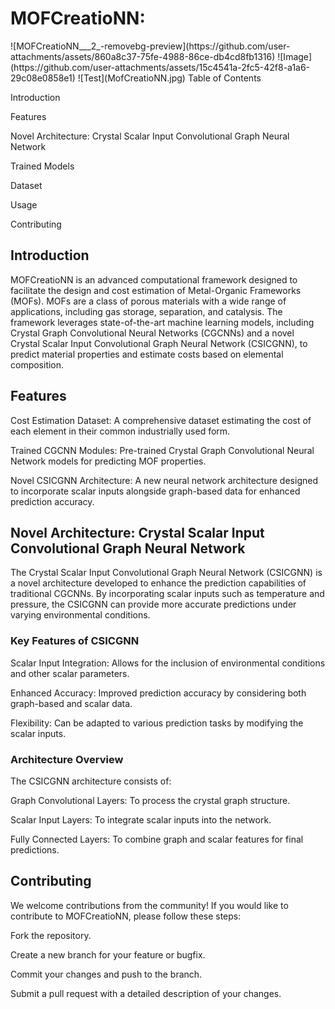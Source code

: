 <H1> MOFCreatioNN: </H1>
![MOFCreatioNN___2_-removebg-preview](https://github.com/user-attachments/assets/860a8c37-75fe-4988-86ce-db4cd8fb1316)
![Image](https://github.com/user-attachments/assets/15c4541a-2fc5-42f8-a1a6-29c08e0858e1)
![Test](MofCreatioNN.jpg)
Table of Contents

Introduction

Features



Novel Architecture: Crystal Scalar Input Convolutional Graph Neural Network

Trained Models

Dataset

Usage

Contributing


<H2> Introduction </H2>
MOFCreatioNN is an advanced computational framework designed to facilitate the design and cost estimation of Metal-Organic Frameworks (MOFs). MOFs are a class of porous materials with a wide range of applications, including gas storage, separation, and catalysis. The framework leverages state-of-the-art machine learning models, including Crystal Graph Convolutional Neural Networks (CGCNNs) and a novel Crystal Scalar Input Convolutional Graph Neural Network (CSICGNN), to predict material properties and estimate costs based on elemental composition.

<H2> Features </H2>
Cost Estimation Dataset: A comprehensive dataset estimating the cost of each element in their common industrially used form.

Trained CGCNN Modules: Pre-trained Crystal Graph Convolutional Neural Network models for predicting MOF properties.

Novel CSICGNN Architecture: A new neural network architecture designed to incorporate scalar inputs alongside graph-based data for enhanced prediction accuracy.

<H2> Novel Architecture: Crystal Scalar Input Convolutional Graph Neural Network</H2>
The Crystal Scalar Input Convolutional Graph Neural Network (CSICGNN) is a novel architecture developed to enhance the prediction capabilities of traditional CGCNNs. By incorporating scalar inputs such as temperature and pressure, the CSICGNN can provide more accurate predictions under varying environmental conditions.

<H3> Key Features of CSICGNN </H3>
Scalar Input Integration: Allows for the inclusion of environmental conditions and other scalar parameters.

Enhanced Accuracy: Improved prediction accuracy by considering both graph-based and scalar data.

Flexibility: Can be adapted to various prediction tasks by modifying the scalar inputs.

<H3> Architecture Overview </H3>
The CSICGNN architecture consists of:

Graph Convolutional Layers: To process the crystal graph structure.

Scalar Input Layers: To integrate scalar inputs into the network.

Fully Connected Layers: To combine graph and scalar features for final predictions.

<H2> Contributing </H2>
We welcome contributions from the community! If you would like to contribute to MOFCreatioNN, please follow these steps:

Fork the repository.

Create a new branch for your feature or bugfix.

Commit your changes and push to the branch.

Submit a pull request with a detailed description of your changes.

